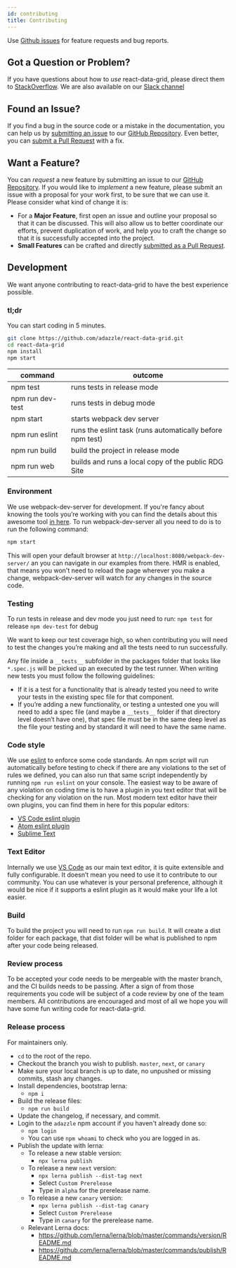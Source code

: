 ```yaml
---
id: contributing
title: Contributing
---
```


Use [Github issues](https://github.com/adazzle/react-data-grid/issues) for feature requests and bug reports.

## <a name="question"></a> Got a Question or Problem?

If you have questions about how to *use* react-data-grid, please direct them to [StackOverflow](http://stackoverflow.com/questions/tagged/react-data-grid). We are also available on our [Slack channel](https://react-data-grid.herokuapp.com/)

## <a name="issue"></a> Found an Issue?
If you find a bug in the source code or a mistake in the documentation, you can help us by
[submitting an issue](#submit-issue) to our [GitHub Repository](https://github.com/adazzle/react-data-grid). Even better, you can
[submit a Pull Request](#submit-pr) with a fix.

## <a name="feature"></a> Want a Feature?
You can *request* a new feature by submitting an issue to our [GitHub
Repository](https://github.com/adazzle/react-data-grid). If you would like to *implement* a new feature, please submit an issue with
a proposal for your work first, to be sure that we can use it.
Please consider what kind of change it is:

* For a **Major Feature**, first open an issue and outline your proposal so that it can be
discussed. This will also allow us to better coordinate our efforts, prevent duplication of work,
and help you to craft the change so that it is successfully accepted into the project.
* **Small Features** can be crafted and directly [submitted as a Pull Request](#submit-pr).


## Development
We want anyone contributing to react-data-grid to have the best experience possible.

### tl;dr
You can start coding in 5 minutes.

```sh
git clone https://github.com/adazzle/react-data-grid.git
cd react-data-grid
npm install
npm start
```

command                | outcome                                                                                               |
-----------------------|-------------------------------------------------------------------------------------------------------|
npm test               | runs tests in release mode                                                                            |
npm run dev-test       | runs tests in debug mode                                                                              |
npm start              | starts webpack dev server                                                                             |
npm run eslint         | runs the eslint task (runs automatically before npm test)                                             |
npm run build          | build the project in release mode                                                                     |
npm run web  | builds and runs a local copy of the public RDG Site   |


### Environment
We use webpack-dev-server for development. If you're fancy about knowing the tools you’re working with you can find the details about this awesome tool [in here](https://webpack.github.io/docs/webpack-dev-server.html).
To run webpack-dev-server all you need to do is to run the following command:
```sh
npm start
```
This will open your default browser at `http://localhost:8080/webpack-dev-server/` an you can navigate in our examples from there.
HMR is enabled, that means you won't need to reload the page wherever you make a change, webpack-dev-server will watch for any changes in the source code.

### Testing
To run tests in release and dev mode you just need to run:
`npm test` for release
`npm dev-test` for debug

We want to keep our test coverage high, so when contributing you will need to test the changes you’re making and all the tests need to run successfully.

Any file inside a `__tests__` subfolder in the packages folder that looks like `*.spec.js` will be picked up an executed by the test runner.
When writing new tests you must follow the following guidelines:
-	If it is a test for a functionality that is already tested you need to write your tests in the existing spec file for that component.
-	If you’re adding a new functionality, or testing a untested one you will need to add a spec file (and maybe a `__tests__` folder if that directory level doesn’t have one),
  that spec file must be in the same deep level as the file your testing and by standard it will need to have the same name.

### Code style
We use [eslint](http://eslint.org/) to enforce some code standards.
An npm script will run automatically before testing to check if there are any violations to the set of rules we defined, you can also run that same script independently by running `npm run eslint` on your console.
The easiest way to be aware of any violation on coding time is to have a plugin in you text editor that will be checking for any violation on the run.
Most modern text editor have their own plugins, you can find them in here for this popular editors:

- [VS Code eslint plugin](https://marketplace.visualstudio.com/items?itemName=dbaeumer.vscode-eslint)
- [Atom eslint plugin](https://atom.io/packages/linter-eslint)
- [Sublime Text](https://github.com/roadhump/SublimeLinter-eslint)

### Text Editor
Internally we use [VS Code](https://code.visualstudio.com/) as our main text editor, it is quite extensible and fully configurable.
It doesn’t mean you need to use it to contribute to our community.
You can use whatever is your personal preference, although it would be nice if it supports a eslint plugin as it would make your life a lot easier.

### Build
To build the project you will need to run `npm run build`.
It will create a dist folder for each package, that dist folder will be what is published to npm after your code being released.

### Review process
To be accepted your code needs to be mergeable with the master branch, and the CI builds needs to be passing. After a sign of from those requirements you code will be subject of a code review by one of the team members.
All contributions are encouraged and most of all we hope you will have some fun writing code for react-data-grid.

### Release process

For maintainers only.

- `cd` to the root of the repo.
- Checkout the branch you wish to publish. `master`, `next`, or `canary`
- Make sure your local branch is up to date, no unpushed or missing commits, stash any changes.
- Install dependencies, bootstrap lerna:
  - `npm i`
- Build the release files:
  - `npm run build`
- Update the changelog, if necessary, and commit.
- Login to the `adazzle` npm account if you haven't already done so:
  - `npm login`
  - You can use `npm whoami` to check who you are logged in as.
- Publish the update with lerna:
  - To release a new stable version:
    - `npx lerna publish`
  - To release a new `next` version:
    - `npx lerna publish --dist-tag next`
    - Select `Custom Prerelease`
    - Type in `alpha` for the prerelease name.
  - To release a new `canary` version:
    - `npx lerna publish --dist-tag canary`
    - Select `Custom Prerelease`
    - Type in `canary` for the prerelease name.
  - Relevant Lerna docs:
    - https://github.com/lerna/lerna/blob/master/commands/version/README.md
    - https://github.com/lerna/lerna/blob/master/commands/publish/README.md
